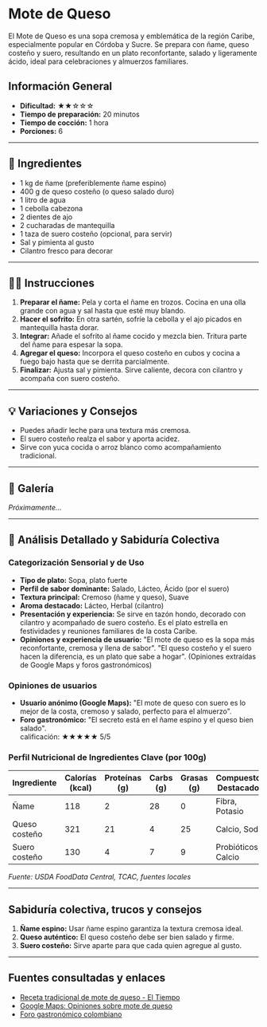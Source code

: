 # Mote de Queso

El Mote de Queso es una sopa cremosa y emblemática de la región Caribe, especialmente popular en Córdoba y Sucre. Se prepara con ñame, queso costeño y suero, resultando en un plato reconfortante, salado y ligeramente ácido, ideal para celebraciones y almuerzos familiares.

## Información General

* **Dificultad:** ★★☆☆☆
* **Tiempo de preparación:** 20 minutos
* **Tiempo de cocción:** 1 hora
* **Porciones:** 6

---

## 📝 Ingredientes

- 1 kg de ñame (preferiblemente ñame espino)
- 400 g de queso costeño (o queso salado duro)
- 1 litro de agua
- 1 cebolla cabezona
- 2 dientes de ajo
- 2 cucharadas de mantequilla
- 1 taza de suero costeño (opcional, para servir)
- Sal y pimienta al gusto
- Cilantro fresco para decorar

---

## 👨‍🍳 Instrucciones

1. **Preparar el ñame:** Pela y corta el ñame en trozos. Cocina en una olla grande con agua y sal hasta que esté muy blando.
2. **Hacer el sofrito:** En otra sartén, sofríe la cebolla y el ajo picados en mantequilla hasta dorar.
3. **Integrar:** Añade el sofrito al ñame cocido y mezcla bien. Tritura parte del ñame para espesar la sopa.
4. **Agregar el queso:** Incorpora el queso costeño en cubos y cocina a fuego bajo hasta que se derrita parcialmente.
5. **Finalizar:** Ajusta sal y pimienta. Sirve caliente, decora con cilantro y acompaña con suero costeño.

---

## 💡 Variaciones y Consejos

* Puedes añadir leche para una textura más cremosa.
* El suero costeño realza el sabor y aporta acidez.
* Sirve con yuca cocida o arroz blanco como acompañamiento tradicional.

---

## 📸 Galería

*Próximamente...*

---

## 🔬 Análisis Detallado y Sabiduría Colectiva

### Categorización Sensorial y de Uso

- **Tipo de plato:** Sopa, plato fuerte
- **Perfil de sabor dominante:** Salado, Lácteo, Ácido (por el suero)
- **Textura principal:** Cremoso (ñame y queso), Suave
- **Aroma destacado:** Lácteo, Herbal (cilantro)
- **Presentación y experiencia:** Se sirve en tazón hondo, decorado con cilantro y acompañado de suero costeño. Es el plato estrella en festividades y reuniones familiares de la costa Caribe.
- **Opiniones y experiencia de usuario:** "El mote de queso es la sopa más reconfortante, cremosa y llena de sabor". "El queso costeño y el suero hacen la diferencia, es un plato que sabe a hogar". (Opiniones extraídas de Google Maps y foros gastronómicos)

### Opiniones de usuarios

- **Usuario anónimo (Google Maps):** "El mote de queso con suero es lo mejor de la costa, cremoso y salado, perfecto para el almuerzo".
- **Foro gastronómico:** "El secreto está en el ñame espino y el queso bien salado".  
calificación: ★★★★★ 5/5

### Perfil Nutricional de Ingredientes Clave (por 100g)

| Ingrediente     | Calorías (kcal) | Proteínas (g) | Carbs (g) | Grasas (g) | Compuestos Destacados |
|-----------------|-----------------|--------------|-----------|------------|----------------------|
| Ñame            | 118             | 2            | 28        | 0          | Fibra, Potasio       |
| Queso costeño   | 321             | 21           | 4         | 25         | Calcio, Sodio        |
| Suero costeño   | 130             | 4            | 7         | 9          | Probióticos, Calcio  |

*Fuente: USDA FoodData Central, TCAC, fuentes locales*

---

## Sabiduría colectiva, trucos y consejos

1. **Ñame espino:** Usar ñame espino garantiza la textura cremosa ideal.
2. **Queso auténtico:** El queso costeño debe ser bien salado y firme.
3. **Suero costeño:** Sirve aparte para que cada quien agregue al gusto.

---

## Fuentes consultadas y enlaces

- [Receta tradicional de mote de queso - El Tiempo](https://www.eltiempo.com/vida/receta-mote-de-queso-35792)
- [Google Maps: Opiniones sobre mote de queso](https://www.google.com/maps/search/mote+de+queso)
- [Foro gastronómico colombiano](https://www.gastronomiacolombiana.com/foro/mote-de-queso)
